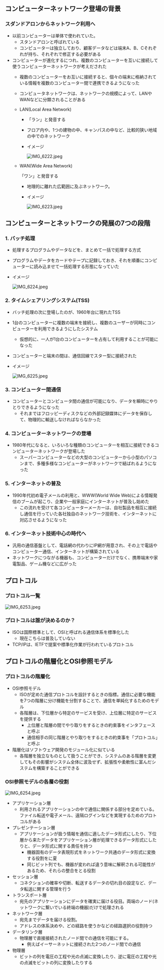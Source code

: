## コンピューターネットワーク登場の背景

### スダンドアロンからネットワーク利用へ

- 以前コンピューターは単体で使われていた。
    - スタンドアロンと呼ばれている
    - コンピューターは独立しており、顧客データなどは端末A、B、Cそれぞれが持ち、それぞれで修正する必要がある
- コンピューターが進化するにつれ、複数のコンピューターを互いに接続して使うコンピューターネットワークが考えだされた
    - 複数のコンピューターをお互いに接続すると、個々の端末に格納されている情報を複数のコンピューター間で連携できるようになった
    - コンピュータネットワークは、ネットワークの規模によって、LANやWANなどに分類されることがある
    - LAN(Local Area Network)
        - 「ラン」と発音する
        - フロア内や、1つの建物の中、キャンパスの中など、比較的狭い地域の中でのネットワーク
        - イメージ
            
            ![IMG_6222.jpeg](attachment:2a95a563-12d0-4633-b173-3b8867c4e836:IMG_6222.jpeg)
            
    - WAN(Wide Area Network)
        
        「ワン」と発音する
        
        - 地理的に離れた広範囲に及ぶネットワーク。
        - イメージ
            
            ![IMG_6223.jpeg](attachment:28a00630-b428-49a1-939c-ac42b52809cd:IMG_6223.jpeg)
            
        

## コンピューターとネットワークの発展の7つの段階

### 1. バッチ処理

- 処理するプログラムやデータなどを、まとめて一括で処理する方式
- プログラムやデータをカードやテープに記録しておき、それを順番にコンピューターに読み込ませて一括処理する形態になっていた
- イメージ
    
    ![IMG_6224.jpeg](attachment:a4d107c1-af95-4d4e-aebe-a99b442bbffd:IMG_6224.jpeg)
    

### 2. タイムシェアリングシステム(TSS)

- バッチ処理の次に登場したのが、1960年台に現れたTSS
- 1台のコンピューターに複数の端末を接続し、複数のユーザーが同時にコンピューターを利用できるようにしたシステム
    - 仮想的に、一人が1台のコンピューターを占有して利用することが可能になった
- コンピューターと端末の間は、通信回線でスター型に接続された
- イメージ
    
    ![IMG_6225.jpeg](attachment:872752e9-6e11-48fc-afa2-fc14c8374f8d:IMG_6225.jpeg)
    

### 3. コンピューター間通信

- コンピューターとコンピュータ間の通信が可能になり、データを瞬時にやりとりできるようになった
    - それまではフロッピーディスクなどの外部記録媒体にデータを保存して、物理的に輸送しなければならなかった

### 4. コンピューターネットワークの登場

- 1980年代になると、いろいろな種類のコンピューターを相互に接続できるコンピューターネットワークが登場した
    - スーパーコンピューターなどの大型のコンピューターから小型のパソコンまで、多種多様なコンピューターがネットワークで結ばれるようになった

### 5. インターネットの普及

- 1990年代初め電子メールの利用と、WWW(World Wide Web)による情報発信のブームが起こり、企業や一般家庭にインターネットが普及し始めた
    - この流れを受けて各コンピューターメーカーは、自社製品を相互に接続し通信を行っていた各社独自のネットワーク技術を、インターネットに対応させるようになった

### 6. インターネット技術中心の時代へ

- 汎用の通信基盤として、電話網の代わりにIP網が用意され、その上で電話やコンピューター通信、インターネットが構築されている
- ネットワークにつながる機器も、コンピューターだけでなく、携帯端末や家電製品、ゲーム機などに広がった

## プロトコル

### プロトコル一覧

![IMG_6253.jpeg](attachment:f0f0d812-5f05-4c1b-80d4-dd1af0cae63f:IMG_6253.jpeg)

### プロトコルは誰が決めるのか？

- ISOは国際標準として、OSIと呼ばれる通信体系を標準化した
    - 現在こちらは普及していない
- TCP/IPは、IETFで提案や標準化作業が行われているプロトコル

## プロトコルの階層化とOSI参照モデル

### プロトコルの階層化

- OSI参照モデル
    - ISOが定めた通信プロトコルを設計するときの指標。通信に必要な機能を7つの階層に分け機能を分割することで、通信を単純化するためのモデル
    - 各階層は、下位層から特定のサービスを受け、上位層に特定のサービスを提供する
        - 上位層と階層の間でやり取りをするときの約束事をインタフェースと呼ぶ
        - 通信相手の同じ階層とやり取りをするときの約束事を「プロトコル」と呼ぶ
- 階層化はソフトウェア開発のモジュール化に似ている
    - 各階層を独立なものとして扱うことができ、システムのある階層を変更してもその影響がシステム全体に波及せず、拡張性や柔軟性に富んだシステムを構築することができる
    

### OSI参照モデルの各層の役割

![IMG_6254.jpeg](attachment:9533fb71-4c35-49cb-9e7f-d4f4681108d6:IMG_6254.jpeg)

- アプリケーション層
    - 利用されるアプリケーションの中で通信に関係する部分を定めている。ファイル転送や電子メール、遠隔ログインなどを実現するためのプロトコルがある
- プレゼンテーション層
    - アプリケーションが扱う情報を通信に適したデータ形式にしたり、下位層から来たデータをアプリケーション層が処理できるデータ形式にしたりと、データ形式に関する責任を持つ
        - 機器固有のデータ表現形式をネットワーク共通のデータ形式に変換する役割をに夏
        - 同じビット列でも、機器が変われば違う意味に解釈される可能性があるため、それらの整合をとる役割
- セッション層
    - コネクションの確率や切断、転送するデータの切れ目の設定など、データ転送に関する管理を行う
- トランスポート層
    - 宛先のアプリケーションにデータを確実に届ける役目。両端のノード(ネットワークに繋いでいる終端の機器)だけで処理される
- ネットワーク層
    - 宛先までデータを届ける役割。
    - アドレスの体系決めや、どの経路を使うかなどの経路選択の役割持つ
- データリンク層
    - 物理層で直接接続されたノード間での通信を可能にする。
        - 例えばイーサーネットに接続された2つのノード間での通信
- 物理層
    - ビットの列を電圧の工程や光の点滅に変換したり、逆に電圧の工程や光の点滅をビットの列に変換したりする